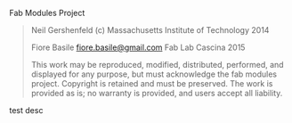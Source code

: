 Fab Modules Project


> Neil Gershenfeld
> (c) Massachusetts Institute of Technology 2014
>
> Fiore Basile <fiore.basile@gmail.com>
> Fab Lab Cascina 2015
>
> This work may be reproduced, modified, distributed,
> performed, and displayed for any purpose, but must
> acknowledge the fab modules project. Copyright is
> retained and must be preserved. The work is provided
> as is; no warranty is provided, and users accept all 
> liability.
>
test desc
